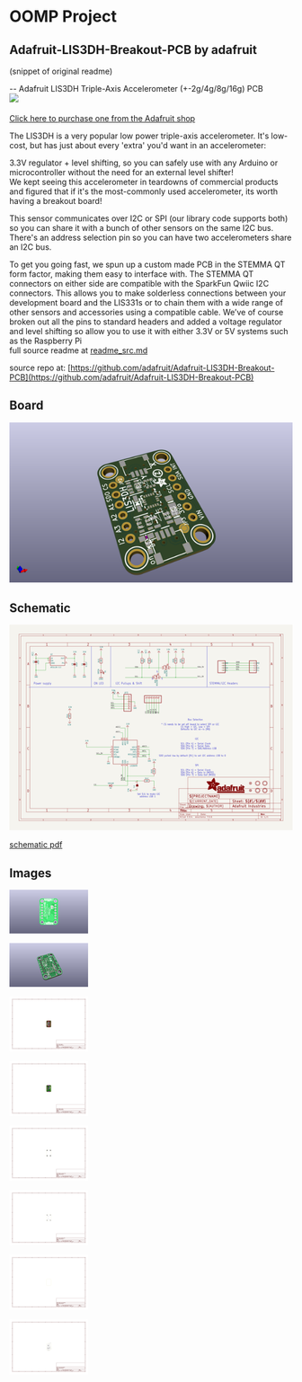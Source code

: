 # OOMP Project  
## Adafruit-LIS3DH-Breakout-PCB  by adafruit  
  
(snippet of original readme)  
  
-- Adafruit LIS3DH Triple-Axis Accelerometer (+-2g/4g/8g/16g) PCB  
<a href="http://www.adafruit.com/products/2809"><img src="assets/2809.jpg?raw=true" width="500px"><br/>  
Click here to purchase one from the Adafruit shop</a>  
  
The LIS3DH is a very popular low power triple-axis accelerometer. It's low-cost, but has just about every 'extra' you'd want in an accelerometer:  
  
3.3V regulator + level shifting, so you can safely use with any Arduino or microcontroller without the need for an external level shifter!  
We kept seeing this accelerometer in teardowns of commercial products and figured that if it's the most-commonly used accelerometer, its worth having a breakout board!  
  
This sensor communicates over I2C or SPI (our library code supports both) so you can share it with a bunch of other sensors on the same I2C bus. There's an address selection pin so you can have two accelerometers share an I2C bus.  
  
To get you going fast, we spun up a custom made PCB in the STEMMA QT form factor, making them easy to interface with. The STEMMA QT connectors on either side are compatible with the SparkFun Qwiic I2C connectors. This allows you to make solderless connections between your development board and the LIS331s or to chain them with a wide range of other sensors and accessories using a compatible cable. We’ve of course broken out all the pins to standard headers and added a voltage regulator and level shifting so allow you to use it with either 3.3V or 5V systems such as the Raspberry Pi  
  full source readme at [readme_src.md](readme_src.md)  
  
source repo at: [https://github.com/adafruit/Adafruit-LIS3DH-Breakout-PCB](https://github.com/adafruit/Adafruit-LIS3DH-Breakout-PCB)  
## Board  
  
[![working_3d.png](working_3d_600.png)](working_3d.png)  
## Schematic  
  
[![working_schematic.png](working_schematic_600.png)](working_schematic.png)  
  
[schematic pdf](working_schematic.pdf)  
## Images  
  
[![working_3D_bottom.png](working_3D_bottom_140.png)](working_3D_bottom.png)  
  
[![working_3D_top.png](working_3D_top_140.png)](working_3D_top.png)  
  
[![working_assembly_page_01.png](working_assembly_page_01_140.png)](working_assembly_page_01.png)  
  
[![working_assembly_page_02.png](working_assembly_page_02_140.png)](working_assembly_page_02.png)  
  
[![working_assembly_page_03.png](working_assembly_page_03_140.png)](working_assembly_page_03.png)  
  
[![working_assembly_page_04.png](working_assembly_page_04_140.png)](working_assembly_page_04.png)  
  
[![working_assembly_page_05.png](working_assembly_page_05_140.png)](working_assembly_page_05.png)  
  
[![working_assembly_page_06.png](working_assembly_page_06_140.png)](working_assembly_page_06.png)  
